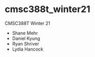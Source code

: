 # cmsc388t_winter21

CMSC388T Winter 21

- Shane Mehr
- Daniel Kyung
- Ryan Shriver
- Lydia Hancock
